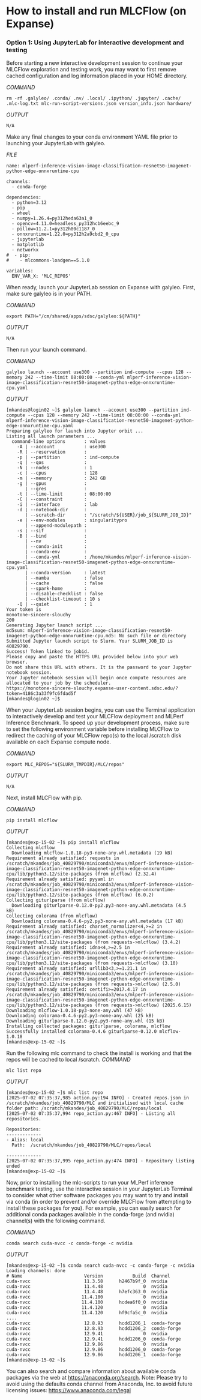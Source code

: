 # How to install and run MLCFlow (on Expanse)

### Option 1: Using JupyterLab for interactive development and testing

Before starting a new interactive development session to continue your MLCFlow exploration and testing work, you may want to first remove cached configuration and log information placed in your HOME directory.

*COMMAND*
```
rm -rf .galyleo/ .conda/ .nv/ .local/ .ipython/ .jupyter/ .cache/ .mlc-log.txt mlc-run-script-versions.json version_info.json hardware/
```
*OUTPUT*

```
N/A
```

Make any final changes to your conda environment YAML file prior to launching your JupyterLab with galyleo.

*FILE*
```
name: mlperf-inference-vision-image-classification-resnet50-imagenet-python-edge-onnxruntime-cpu

channels:
  - conda-forge

dependencies:
  - python=3.12
  - pip
  - wheel
  - numpy=1.26.4=py312heda63a1_0
  - opencv=4.11.0=headless_py312hcb6eebc_9
  - pillow=11.2.1=py312h80c1187_0
  - onnxruntime=1.22.0=py312h2a9cbd2_0_cpu
  - jupyterlab
  - matplotlib
  - networkx
#  - pip:
#    - mlcommons-loadgen==5.1.0

variables:
  ENV_VAR_X: 'MLC_REPOS'
```

When ready, launch your JupyterLab session on Expanse with galyleo. First, make sure galyleo is in your PATH.


*COMMAND*
```
export PATH="/cm/shared/apps/sdsc/galyleo:${PATH}"
```
*OUTPUT*
```
N/A
```

Then run your launch command.

*COMMAND*
```
galyleo launch --account use300 --partition ind-compute --cpus 128 --memory 242 --time-limit 08:00:00 --conda-yml mlperf-inference-vision-image-classification-resnet50-imagenet-python-edge-onnxruntime-cpu.yaml
```
*OUTPUT*
```
[mkandes@login02 ~]$ galyleo launch --account use300 --partition ind-compute --cpus 128 --memory 242 --time-limit 08:00:00 --conda-yml mlperf-inference-vision-image-classification-resnet50-imagenet-python-edge-onnxruntime-cpu.yaml
Preparing galyleo for launch into Jupyter orbit ...
Listing all launch parameters ...
  command-line options       : values
    -A | --account           : use300
    -R | --reservation       : 
    -p | --partition         : ind-compute
    -q | --qos               : 
    -N | --nodes             : 1
    -c | --cpus              : 128
    -m | --memory            : 242 GB
    -g | --gpus              : 
       | --gres              : 
    -t | --time-limit        : 08:00:00
    -C | --constraint        : 
    -i | --interface         : lab
    -d | --notebook-dir      : 
       | --scratch-dir       : "/scratch/${USER}/job_${SLURM_JOB_ID}"
    -e | --env-modules       : singularitypro
       | --append-modulepath : 
    -s | --sif               : 
    -B | --bind              : 
       | --nv                : 
       | --conda-init        : 
       | --conda-env         : 
       | --conda-yml         : /home/mkandes/mlperf-inference-vision-image-classification-resnet50-imagenet-python-edge-onnxruntime-cpu.yaml
       | --conda-version     : latest
       | --mamba             : false
       | --cache             : false
       | --spark-home        : 
       | --disable-checklist : false
       | --checklist-timeout : 10 s
    -Q | --quiet             : 1
Your token is 
monotone-sincere-slouchy
200
Generating Jupyter launch script ...
md5sum: mlperf-inference-vision-image-classification-resnet50-imagenet-python-edge-onnxruntime-cpu.md5: No such file or directory
Submitted Jupyter launch script to Slurm. Your SLURM_JOB_ID is 40829790.
Success! Token linked to jobid.
Please copy and paste the HTTPS URL provided below into your web browser.
Do not share this URL with others. It is the password to your Jupyter notebook session.
Your Jupyter notebook session will begin once compute resources are allocated to your job by the scheduler.
https://monotone-sincere-slouchy.expanse-user-content.sdsc.edu/?token=4186c3a33f9fc6fdad5f
[mkandes@login02 ~]$
```

When your JupyterLab session begins, you can use the Terminal application to interactively develop and test your MLCFlow deployment and MLPerf Inference Benchmark. To speed up your development process, make sure to set the following environment variable before installing MLCFlow to redirect the caching of your MLCFlow repo(s) to the local /scratch disk available on each Expanse compute node.

*COMMAND*
```
export MLC_REPOS="${SLURM_TMPDIR}/MLC/repos"
```
*OUTPUT*
```
N/A
```

Next, install MLCFlow with pip.

*COMMAND*
```
pip install mlcflow
```
*OUTPUT*
```
[mkandes@exp-15-02 ~]$ pip install mlcflow
Collecting mlcflow
  Downloading mlcflow-1.0.18-py3-none-any.whl.metadata (19 kB)
Requirement already satisfied: requests in /scratch/mkandes/job_40829790/miniconda3/envs/mlperf-inference-vision-image-classification-resnet50-imagenet-python-edge-onnxruntime-cpu/lib/python3.12/site-packages (from mlcflow) (2.32.4)
Requirement already satisfied: pyyaml in /scratch/mkandes/job_40829790/miniconda3/envs/mlperf-inference-vision-image-classification-resnet50-imagenet-python-edge-onnxruntime-cpu/lib/python3.12/site-packages (from mlcflow) (6.0.2)
Collecting giturlparse (from mlcflow)
  Downloading giturlparse-0.12.0-py2.py3-none-any.whl.metadata (4.5 kB)
Collecting colorama (from mlcflow)
  Downloading colorama-0.4.6-py2.py3-none-any.whl.metadata (17 kB)
Requirement already satisfied: charset_normalizer<4,>=2 in /scratch/mkandes/job_40829790/miniconda3/envs/mlperf-inference-vision-image-classification-resnet50-imagenet-python-edge-onnxruntime-cpu/lib/python3.12/site-packages (from requests->mlcflow) (3.4.2)
Requirement already satisfied: idna<4,>=2.5 in /scratch/mkandes/job_40829790/miniconda3/envs/mlperf-inference-vision-image-classification-resnet50-imagenet-python-edge-onnxruntime-cpu/lib/python3.12/site-packages (from requests->mlcflow) (3.10)
Requirement already satisfied: urllib3<3,>=1.21.1 in /scratch/mkandes/job_40829790/miniconda3/envs/mlperf-inference-vision-image-classification-resnet50-imagenet-python-edge-onnxruntime-cpu/lib/python3.12/site-packages (from requests->mlcflow) (2.5.0)
Requirement already satisfied: certifi>=2017.4.17 in /scratch/mkandes/job_40829790/miniconda3/envs/mlperf-inference-vision-image-classification-resnet50-imagenet-python-edge-onnxruntime-cpu/lib/python3.12/site-packages (from requests->mlcflow) (2025.6.15)
Downloading mlcflow-1.0.18-py3-none-any.whl (47 kB)
Downloading colorama-0.4.6-py2.py3-none-any.whl (25 kB)
Downloading giturlparse-0.12.0-py2.py3-none-any.whl (15 kB)
Installing collected packages: giturlparse, colorama, mlcflow
Successfully installed colorama-0.4.6 giturlparse-0.12.0 mlcflow-1.0.18
[mkandes@exp-15-02 ~]$
```

Run the following mlc command to check the install is working and that the repos will be cached to local /scratch.
*COMMAND*
```
mlc list repo
```
*OUTPUT*
```
[mkandes@exp-15-02 ~]$ mlc list repo
[2025-07-02 07:35:37,985 action.py:194 INFO] - Created repos.json in /scratch/mkandes/job_40829790/MLC and initialised with local cache folder path: /scratch/mkandes/job_40829790/MLC/repos/local
[2025-07-02 07:35:37,994 repo_action.py:467 INFO] - Listing all repositories.

Repositories:
-------------
- Alias: local
  Path:  /scratch/mkandes/job_40829790/MLC/repos/local

-------------
[2025-07-02 07:35:37,995 repo_action.py:474 INFO] - Repository listing ended
[mkandes@exp-15-02 ~]$
```

Now, prior to installing the mlc-scripts to run your MLPerf inference benchmark testing, use the interactive session in your JupyterLab Terminal to consider what other software packages you may want to try and install via conda (in order to prevent and/or override MLCFlow from attempting to install these packages for you). For example, 
you can easily search for additional conda packages available in the conda-forge (and nvidia) channel(s) with the following command.

*COMMAND*
```
conda search cuda-nvcc -c conda-forge -c nvidia
```
*OUTPUT*
```
[mkandes@exp-15-02 ~]$ conda search cuda-nvcc -c conda-forge -c nvidia
Loading channels: done
# Name                       Version           Build  Channel             
cuda-nvcc                    11.3.58      h2467b9f_0  nvidia              
cuda-nvcc                    11.4.48               0  nvidia              
cuda-nvcc                    11.4.48      h7efc363_0  nvidia              
cuda-nvcc                   11.4.100               0  nvidia              
cuda-nvcc                   11.4.100      hcdea6f0_0  nvidia              
cuda-nvcc                   11.4.120               0  nvidia              
cuda-nvcc                   11.4.120      hf9cfa5c_0  nvidia              
....    
cuda-nvcc                    12.8.93      hcdd1206_1  conda-forge         
cuda-nvcc                    12.8.93      hcdd1206_2  conda-forge         
cuda-nvcc                    12.9.41               0  nvidia              
cuda-nvcc                    12.9.41      hcdd1206_0  conda-forge         
cuda-nvcc                    12.9.86               0  nvidia              
cuda-nvcc                    12.9.86      hcdd1206_0  conda-forge         
cuda-nvcc                    12.9.86      hcdd1206_1  conda-forge         
[mkandes@exp-15-02 ~]$
```
You can also search and compare information about available conda packages via the web at https://anaconda.org/search. Note: Please try to avoid using the defaults conda channel from Anaconda, Inc. to avoid future licensing issues: https://www.anaconda.com/legal
